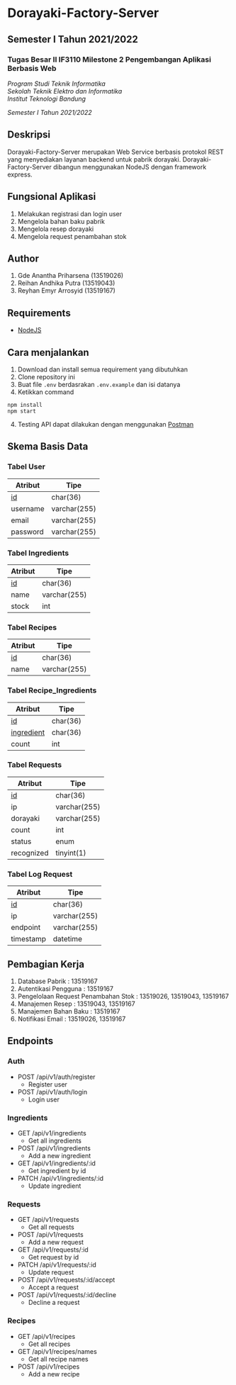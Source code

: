 # Dorayaki-Factory-Server
## Semester I Tahun 2021/2022 
### Tugas Besar II IF3110 Milestone 2 Pengembangan Aplikasi Berbasis Web

*Program Studi Teknik Informatika* <br />
*Sekolah Teknik Elektro dan Informatika* <br />
*Institut Teknologi Bandung* <br />

*Semester I Tahun 2021/2022*

## Deskripsi
Dorayaki-Factory-Server merupakan Web Service berbasis protokol REST yang menyediakan layanan backend untuk pabrik dorayaki. Dorayaki-Factory-Server dibangun menggunakan NodeJS dengan framework express.

## Fungsional Aplikasi
1. Melakukan registrasi dan login user
2. Mengelola bahan baku pabrik
3. Mengelola resep dorayaki
4. Mengelola request penambahan stok
## Author
1. Gde Anantha Priharsena (13519026)
2. Reihan Andhika Putra (13519043)
3. Reyhan Emyr Arrosyid (13519167)

## Requirements
- [NodeJS](https://nodejs.org/en/download/)

## Cara menjalankan
1. Download dan install semua requirement yang dibutuhkan
2. Clone repository ini
3. Buat file `.env` berdasrakan `.env.example` dan isi datanya
4. Ketikkan command 
```
npm install
npm start
```
4. Testing API dapat dilakukan dengan menggunakan [Postman](https://www.postman.com/)
## Skema Basis Data
### Tabel User
| Atribut     | Tipe |
| ----------- | ----------- |
| <u>id</u>      | char(36)       |
| username   | varchar(255)        |
| email   | varchar(255)        |
| password   | varchar(255)        |

### Tabel Ingredients
| Atribut     | Tipe |
| ----------- | ----------- |
| <u>id</u>      | char(36)       |
| name   | varchar(255)        |
| stock   | int        |

### Tabel Recipes
| Atribut     | Tipe |
| ----------- | ----------- |
| <u>id</u>      | char(36)       |
| name   | varchar(255)        |

### Tabel Recipe_Ingredients
| Atribut     | Tipe |
| ----------- | ----------- |
| <u>id</u>      | char(36)       |
| <u>ingredient</u>   | char(36)        |
| count   | int        |

### Tabel Requests
| Atribut     | Tipe |
| ----------- | ----------- |
| <u>id</u>      | char(36)       |
| ip   | varchar(255)        |
| dorayaki   | varchar(255)        |
| count   | int        |
| status   | enum        |
| recognized   | tinyint(1)      |
### Tabel Log Request
| Atribut     | Tipe |
| ----------- | ----------- |
| <u>id</u>      | char(36)       |
| ip   | varchar(255)        |
| endpoint   | varchar(255)        |
| timestamp   | datetime        |

## Pembagian Kerja
1. Database Pabrik : 13519167
2. Autentikasi Pengguna : 13519167
3. Pengelolaan Request Penambahan Stok : 13519026, 13519043, 13519167
4. Manajemen Resep : 13519043, 13519167
5. Manajemen Bahan Baku : 13519167
6. Notifikasi Email : 13519026, 13519167
## Endpoints
### Auth
- POST /api/v1/auth/register
  - Register user
- POST /api/v1/auth/login
  - Login user
  
### Ingredients
- GET /api/v1/ingredients
  - Get all ingredients
- POST /api/v1/ingredients
  - Add a new ingredient
- GET /api/v1/ingredients/:id
  - Get ingredient by id
- PATCH /api/v1/ingredients/:id
  - Update ingredient
  
### Requests
- GET /api/v1/requests
  - Get all requests
- POST /api/v1/requests
  - Add a new request
- GET /api/v1/requests/:id
  - Get request by id
- PATCH /api/v1/requests/:id
  - Update request
- POST /api/v1/requests/:id/accept
  - Accept a request
- POST /api/v1/requests/:id/decline
  - Decline a request
  
### Recipes
- GET /api/v1/recipes
  - Get all recipes
- GET /api/v1/recipes/names
  - Get all recipe names
- POST /api/v1/recipes
  - Add a new recipe